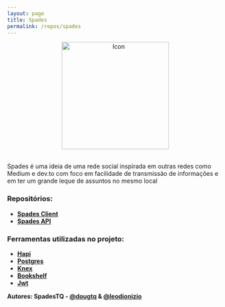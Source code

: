```yaml
---
layout: page
title: Spades
permalink: /repos/spades
---
```


<div align="center">
  <img src="https://cdn.rawgit.com/SpadesTQ/logos/master/spades_logo.png" alt="Icon" width="250">
</div>
<br>

Spades é uma ideia de uma rede social inspirada em outras redes como Medium e dev.to com foco em facilidade de transmissão de informações e em ter um grande leque de assuntos no mesmo local 

### Repositórios:
- **[Spades Client](https://github.com/SpadesTQ/Spades)**
- **[Spades API](https://github.com/SpadesTQ/SpadesAPI)**

### Ferramentas utilizadas no projeto:
- **[Hapi](https://hapijs.com/)**
- **[Postgres](https://www.postgresql.org/)**
- **[Knex](http://knexjs.org/)**
- **[Bookshelf](http://bookshelfjs.org/)**
- **[Jwt](https://jwt.io/)**


**Autores: SpadesTQ - [@dougtq](https://github.com/dougtq) & [@leodionizio](https://github.com/leodionizio)**